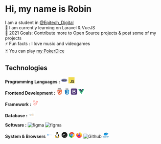 # Hi, my name is Robin
I am a student in [@Epitech_Digital](https://www.epitech.eu/digital/)<br>
🌱 I am currently learning on Laravel & VueJS <br>
🥅 2021 Goals: Contribute more to Open Source projects & post some of my projects <br>
⚡ Fun facts : I love music and videogames <br>
🃏 You can play [my PokerDice](https://robin-44.github.io/PokerDice/)<br>

## Technologies

**Programming Languages :**
<img src="https://raw.githubusercontent.com/github/explore/ccc16358ac4530c6a69b1b80c7223cd2744dea83/topics/php/php.png" alt="php" width="20" height="20"/>
<img src="https://raw.githubusercontent.com/github/explore/80688e429a7d4ef2fca1e82350fe8e3517d3494d/topics/javascript/javascript.png" alt="javascript" width="20" height="20"/>

**Frontend Development :**
<img src="https://raw.githubusercontent.com/github/explore/80688e429a7d4ef2fca1e82350fe8e3517d3494d/topics/html/html.png" alt="html5" width="20" height="20"/>
<img src="https://raw.githubusercontent.com/github/explore/80688e429a7d4ef2fca1e82350fe8e3517d3494d/topics/css/css.png" alt="css3" width="20" height="20"/>
<img src="https://raw.githubusercontent.com/github/explore/80688e429a7d4ef2fca1e82350fe8e3517d3494d/topics/bootstrap/bootstrap.png" alt="bootstrap" width="20" height="20"/>
<img src="https://raw.githubusercontent.com/github/explore/80688e429a7d4ef2fca1e82350fe8e3517d3494d/topics/vue/vue.png" alt="vuejs" width="20" height="20"/>

**Framework :**
<img src="https://raw.githubusercontent.com/github/explore/56a826d05cf762b2b50ecbe7d492a839b04f3fbf/topics/laravel/laravel.png" alt="laravel" width="20" height="20"/>

**Database :**
<img src="https://raw.githubusercontent.com/github/explore/80688e429a7d4ef2fca1e82350fe8e3517d3494d/topics/mysql/mysql.png" alt="mysql" width="20" height="20"/>

**Software :**
<img src="https://www.vectorlogo.zone/logos/figma/figma-icon.svg" alt="figma" width="20" height="20"/>
<img src="https://www.vectorlogo.zone/logos/canva/canva-icon.svg" alt="figma" width="20" height="20"/>

**System & Browsers**
<img src="https://raw.githubusercontent.com/github/explore/80688e429a7d4ef2fca1e82350fe8e3517d3494d/topics/windows/windows.png" alt="Windows" height="20"/>
<img src="https://raw.githubusercontent.com/github/explore/80688e429a7d4ef2fca1e82350fe8e3517d3494d/topics/linux/linux.png" alt="Linux" width="20" height="20"/>
<img src="https://raw.githubusercontent.com/github/explore/d92924b1d925bb134e308bd29c9de6c302ed3beb/topics/terminal/terminal.png" alt="Terminal" width="20" height="20"/>
<img src="https://raw.githubusercontent.com/github/explore/80688e429a7d4ef2fca1e82350fe8e3517d3494d/topics/chrome/chrome.png" alt="Chrome" width="20" height="20"/>
<img src="https://raw.githubusercontent.com/github/explore/728542e0d33f83720614f61923a9cb424264db23/topics/firefox/firefox.png" alt="Firefox" width="20" height="20"/>
<img src="https://simpleicons.org/icons/github.svg" alt="Github" width="20" height="20"/>
<img src="https://raw.githubusercontent.com/github/explore/80688e429a7d4ef2fca1e82350fe8e3517d3494d/topics/docker/docker.png" alt="Github" width="20" height="20"/>
<!--**A trier**
<img src="https://raw.githubusercontent.com/github/explore/80688e429a7d4ef2fca1e82350fe8e3517d3494d/topics/google/google.png" alt="Google" width="20" height="20"/>
<img src="https://www.vectorlogo.zone/logos/gmail/gmail-icon.svg" alt="G-Mail" width="20" height="20"/>-->

